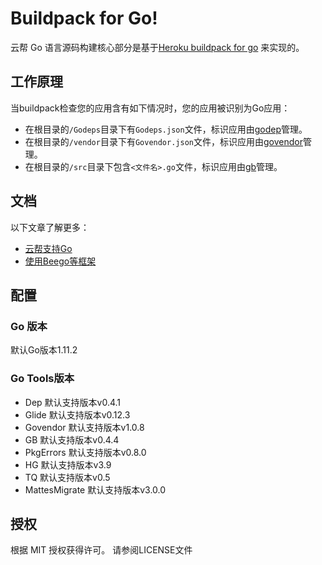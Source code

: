 # Buildpack for Go!

云帮 Go 语言源码构建核心部分是基于[Heroku buildpack for go](https://github.com/heroku/heroku-buildpack-go) 来实现的。

## 工作原理

当buildpack检查您的应用含有如下情况时，您的应用被识别为Go应用：

- 在根目录的`/Godeps`目录下有`Godeps.json`文件，标识应用由[godep](https://devcenter.heroku.com/articles/go-dependencies-via-godep)管理。
- 在根目录的`/vendor`目录下有`Govendor.json`文件，标识应用由[govendor](https://devcenter.heroku.com/articles/go-dependencies-via-govendor)管理。
- 在根目录的`/src`目录下包含`<文件名>.go`文件，标识应用由[gb](https://devcenter.heroku.com/articles/go-dependencies-via-gb)管理。

## 文档

以下文章了解更多：

- [云帮支持Go](http://www.rainbond.com/docs/stable/user-lang-docs/go/lang-go-overview.html)
- [使用Beego等框架](http://www.rainbond.com/docs/stable/user-lang-docs/go/lang-go-beego.html)

## 配置

### Go 版本

默认Go版本1.11.2

### Go Tools版本

- Dep 默认支持版本v0.4.1
- Glide 默认支持版本v0.12.3
- Govendor 默认支持版本v1.0.8
- GB 默认支持版本v0.4.4
- PkgErrors 默认支持版本v0.8.0
- HG 默认支持版本v3.9
- TQ 默认支持版本v0.5
- MattesMigrate 默认支持版本v3.0.0

## 授权

根据 MIT 授权获得许可。 请参阅LICENSE文件

